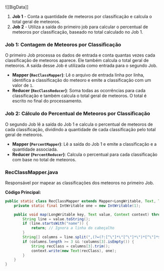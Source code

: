 ![[BigData]]
1. **Job 1** - Conta a quantidade de meteoros por classificação e calcula o total geral de meteoros.
2. **Job 2** - Utiliza a saída do primeiro job para calcular o percentual de meteoros por classificação, baseado no total calculado no Job 1.
### **Job 1: Contagem de Meteoros por Classificação**

O primeiro Job processa os dados de entrada e conta quantas vezes cada classificação de meteoros aparece. Ele também calcula o total geral de meteoros. A saída desse Job é utilizada como entrada para o segundo Job.

- **Mapper (`RecClassMapper`)**: Lê o arquivo de entrada linha por linha, identifica a classificação do meteoro e emite a classificação com um valor de `1`.
- **Reducer (`RecClassReducer`)**: Soma todas as ocorrências para cada classificação e também calcula o total geral de meteoros. O total é escrito no final do processamento.

### **Job 2: Cálculo do Percentual de Meteoros por Classificação**

O segundo Job lê a saída do Job 1 e calcula o percentual de meteoros de cada classificação, dividindo a quantidade de cada classificação pelo total geral de meteoros.

- **Mapper (`PercentMapper`)**: Lê a saída do Job 1 e emite a classificação e a quantidade associada.
- **Reducer (`PercentReducer`)**: Calcula o percentual para cada classificação com base no total de meteoros.
### **RecClassMapper.java**
Responsável por mapear as classificações dos meteoros no primeiro Job.

**Código Principal:**
```java
public static class RecClassMapper extends Mapper<LongWritable, Text, Text, IntWritable> {
    private static final IntWritable one = new IntWritable(1);

    public void map(LongWritable key, Text value, Context context) throws IOException, InterruptedException {
        String line = value.toString();
        if (line.startsWith("name")) {
            return; // Ignora a linha do cabeçalho
        }
        String[] columns = line.split(",(?=(?:[^\"]*\"[^\"]*\")*[^\"]*$)");
        if (columns.length >= 3 && !columns[3].isEmpty()) {
            String recClass = columns[3].trim();
            context.write(new Text(recClass), one);
        }
    }
}
